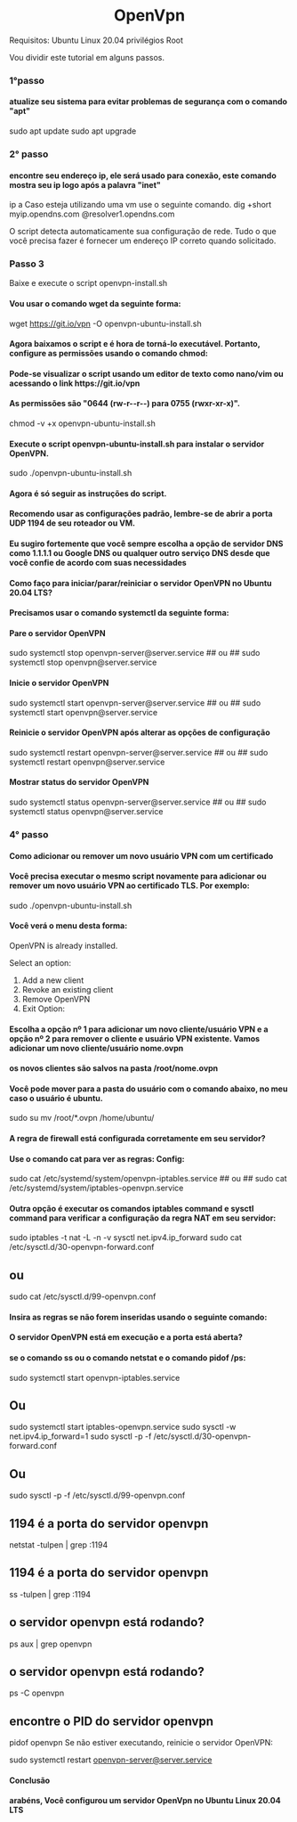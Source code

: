 <h1 align="center">OpenVpn</h1>
Requisitos:
Ubuntu Linux 20.04
privilégios Root

Vou dividir este tutorial em alguns passos.

<h3> 1°passo</h3>
<h4>atualize seu sistema para evitar problemas de segurança com o comando "apt"</h4>
sudo apt update
sudo apt upgrade

<h3> 2° passo</h3>
<h4>encontre seu endereço ip, ele será usado para conexão, este comando mostra seu ip logo após a palavra "inet"</h4>
ip a 
Caso esteja utilizando uma vm use o seguinte comando.
dig +short myip.opendns.com @resolver1.opendns.com

O script detecta automaticamente sua configuração de rede. Tudo o que você precisa fazer é fornecer um endereço IP correto quando solicitado.</h4>

<h3>Passo 3 </h3>
 Baixe e execute o script openvpn-install.sh</h4>

 <h4>Vou usar o comando wget da seguinte forma:</h4>

wget https://git.io/vpn -O openvpn-ubuntu-install.sh

<h4>Agora baixamos o script e é hora de torná-lo executável. Portanto, configure as permissões usando o comando chmod: </h4>
<h4>Pode-se visualizar o script usando um editor de texto como nano/vim ou acessando o link https://git.io/vpn</h4>
<h4>As permissões são "0644 (rw-r--r--) para 0755 (rwxr-xr-x)".</h4>

chmod -v +x openvpn-ubuntu-install.sh

<h4>Execute o script openvpn-ubuntu-install.sh para instalar o servidor OpenVPN.</h4>
sudo ./openvpn-ubuntu-install.sh

<h4>Agora é só seguir as instruções do script.</h4>
<h4>Recomendo usar as configurações padrão, lembre-se de abrir a porta UDP 1194 de seu roteador ou VM.</h4>
<h4>Eu sugiro fortemente que você sempre escolha a opção de servidor DNS como 1.1.1.1 ou Google DNS ou qualquer outro serviço DNS desde que você confie de acordo com suas necessidades</h4>

<h4>Como faço para iniciar/parar/reiniciar o servidor OpenVPN no Ubuntu 20.04 LTS?</h4>
<h4>Precisamos usar o comando systemctl da seguinte forma:</h4>

<h4>Pare o servidor OpenVPN</h4>
sudo systemctl stop openvpn-server@server.service
## ou ##
sudo systemctl stop openvpn@server.service

<h4>Inicie o servidor OpenVPN</h4>
sudo systemctl start openvpn-server@server.service
## ou ##
sudo systemctl start openvpn@server.service

<h4>Reinicie o servidor OpenVPN após alterar as opções de configuração</h4>
sudo systemctl restart openvpn-server@server.service
## ou ##
sudo systemctl restart openvpn@server.service

<h4>Mostrar status do servidor OpenVPN</h4>
sudo systemctl status openvpn-server@server.service
## ou ##
sudo systemctl status openvpn@server.service

<h3>4° passo </h3>
<h4>Como adicionar ou remover um novo usuário VPN com um certificado</h4>
<h4>Você precisa executar o mesmo script novamente para adicionar ou remover um novo usuário VPN ao certificado TLS. Por exemplo:</h4>
sudo ./openvpn-ubuntu-install.sh

<h4>Você verá o menu desta forma:</h4>

OpenVPN is already installed.

Select an option:
   1) Add a new client
   2) Revoke an existing client
   3) Remove OpenVPN
   4) Exit
Option: 

<h4>Escolha a opção nº 1 para adicionar um novo cliente/usuário VPN e a opção nº 2 para remover o cliente e usuário VPN existente. Vamos adicionar um novo cliente/usuário nome.ovpn </h4>
<h4>os novos clientes são salvos na pasta /root/nome.ovpn</h4>

<h4>Você pode mover para a pasta do usuário com o comando abaixo, no meu caso o usuário é ubuntu.</h4>
sudo su
mv /root/*.ovpn /home/ubuntu/

<h4>A regra de firewall está configurada corretamente em seu servidor? </h4>
<h4>Use o comando cat para ver as regras: Config:</h4>
sudo cat /etc/systemd/system/openvpn-iptables.service
## ou  ##
sudo cat /etc/systemd/system/iptables-openvpn.service

<h4>Outra opção é executar os comandos iptables command e sysctl command para verificar a configuração da regra NAT em seu servidor:</h4>

sudo iptables -t nat -L -n -v
sysctl net.ipv4.ip_forward
sudo cat /etc/sysctl.d/30-openvpn-forward.conf
## ou ##
sudo cat /etc/sysctl.d/99-openvpn.conf

<h4>Insira as regras se não forem inseridas usando o seguinte comando: </h4>
<h4>O servidor OpenVPN está em execução e a porta está aberta? </h4>
<h4>se o comando ss ou o comando netstat e o comando pidof /ps:</h4>

sudo systemctl start openvpn-iptables.service
## Ou ##
sudo systemctl start iptables-openvpn.service
sudo sysctl -w net.ipv4.ip_forward=1
sudo sysctl -p -f /etc/sysctl.d/30-openvpn-forward.conf
## Ou ##
sudo sysctl -p -f /etc/sysctl.d/99-openvpn.conf

## 1194 é a porta do servidor openvpn ##
netstat -tulpen | grep :1194
## 1194 é a porta do servidor openvpn  ##
ss -tulpen | grep :1194
## o servidor openvpn está rodando? ##
ps aux | grep openvpn
## o servidor openvpn está rodando?  ##
ps -C openvpn
## encontre o PID do servidor openvpn ##
pidof openvpn
Se não estiver executando, reinicie o servidor OpenVPN:

sudo systemctl restart openvpn-server@server.service

<h4>Conclusão</h4>
<h4>arabéns, Você configurou um servidor OpenVpn no Ubuntu Linux 20.04 LTS</h4>

